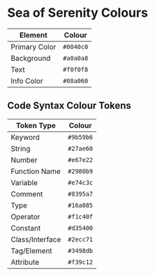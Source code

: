 # Sea of Serenity Colours
| Element              | Colour         |
|----------------------|----------------|
| Primary Color        | `#0040c0`      |
| Background           | `#a0a0a8`      |
| Text                 | `#f0f0f8`      |
| Info Color           | `#08a060`      |

## Code Syntax Colour Tokens

| Token Type        | Colour         |
|-------------------|---------------|
| Keyword           | `#9b59b6`     |
| String            | `#27ae60`     |
| Number            | `#e67e22`     |
| Function Name     | `#2980b9`     |
| Variable          | `#e74c3c`     |
| Comment           | `#8395a7`     |
| Type              | `#16a085`     |
| Operator          | `#f1c40f`     |
| Constant          | `#d35400`     |
| Class/Interface   | `#2ecc71`     |
| Tag/Element       | `#3498db`     |
| Attribute         | `#f39c12`     |